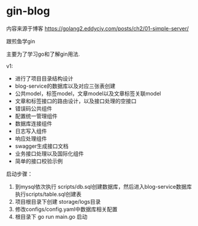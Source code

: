 # gin-blog

内容来源于博客 https://golang2.eddycjy.com/posts/ch2/01-simple-server/ <br>

跟煎鱼学gin<br>

主要为了学习go和了解gin用法.

v1:<br>
- 进行了项目目录结构设计
- blog-service的数据库以及对应三张表创建
- 公共model，标签model，文章model以及文章标签关联model
- 文章和标签接口的路由设计，以及接口处理的空接口
- 错误码公共组件
- 配置统一管理组件
- 数据库连接组件
- 日志写入组件
- 响应处理组件
- swagger生成接口文档
- 业务接口处理以及国际化组件
- 简单的接口校验示例

启动步骤：
1. 到mysql依次执行 scripts/db.sql创建数据库，然后进入blog-service数据库执行scripts/table.sql创建表
2. 项目根目录下创建 storage/logs目录
3. 修改configs/config.yaml中数据库相关配置
4. 根目录下 go run main.go 启动